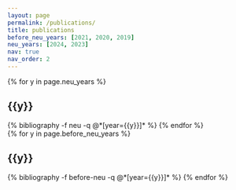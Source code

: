 ```yaml
---
layout: page
permalink: /publications/
title: publications
before_neu_years: [2021, 2020, 2019]
neu_years: [2024, 2023]
nav: true
nav_order: 2
---
```


<!-- <center><h1><p style="color:#D41B2C">Northeastern</p></h1></center> -->

<div class="publications">
{% for y in page.neu_years %}
  <h2 class="year">{{y}}</h2>
  {% bibliography -f neu -q @*[year={{y}}]* %}
{% endfor %}
</div>

<!-- <center><h1><p style="color:#D41B2C">Before Northeastern</p></h1></center> -->

<div class="publications">
{% for y in page.before_neu_years %}
  <h2 class="year">{{y}}</h2>
  {% bibliography -f before-neu -q @*[year={{y}}]* %}
{% endfor %}
</div>
